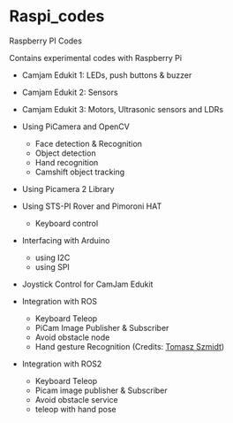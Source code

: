 # Raspi_codes
Raspberry PI Codes

Contains experimental codes with Raspberry Pi

- Camjam Edukit 1: LEDs, push buttons & buzzer
- Camjam Edukit 2: Sensors
- Camjam Edukit 3: Motors, Ultrasonic sensors and LDRs
- Using PiCamera and OpenCV
	- Face detection & Recognition
	- Object detection
	- Hand recognition
	- Camshift object tracking
- Using Picamera 2 Library
- Using STS-PI Rover and Pimoroni HAT
   - Keyboard control
- Interfacing with Arduino
   - using I2C
   - using SPI
- Joystick Control for CamJam Edukit
- Integration with ROS
	- Keyboard Teleop
	- PiCam Image Publisher & Subscriber
	- Avoid obstacle node
	- Hand gesture Recognition (Credits: [Tomasz Szmidt](https://github.com/tomszmi))

- Integration with ROS2
	- Keyboard Teleop
	- Picam image publisher & Subscriber
	- Avoid obstacle service
	- teleop with hand pose

  
